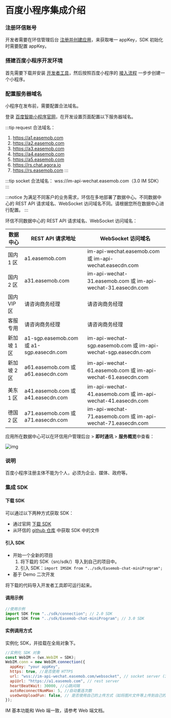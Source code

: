 # 百度小程序集成介绍

<Toc />

### 注册环信账号

开发者需要在环信管理后台 [注册并创建应用](/product/enable_and_configure_IM.html#创建应用)，来获取唯一 appKey，SDK 初始化时需要配置 appKey。

### 搭建百度小程序开发环境

首先需要下载并安装 [开发者工具](https://smartprogram.baidu.com/docs/introduction/tool/)，然后按照百度小程序的 [接入流程](https://smartprogram.baidu.com/docs/develop/tutorial/startdevelop/) 一步步创建一个小程序。

### 配置服务器域名

小程序在发布前，需要配置合法域名。

登录 [百度智能小程序官网](https://smartprogram.baidu.com/)，在开发设置页面配置以下服务器域名。

:::tip
request 合法域名：

1. https://a1.easemob.com
2. https://a2.easemob.com
3. https://a3.easemob.com
4. https://a4.easemob.com
5. https://a5.easemob.com
6. https://rs.chat.agora.io
7. https://rs.easemob.com
:::

:::tip
socket 合法域名：
wss://im-api-wechat.easemob.com（3.0 IM SDK）
:::

:::notice
为满足不同客户的业务需求，环信在多地部署了数据中心。不同数据中心的 REST API 请求域名、WebSocket 访问域名不同。请根据您所在数据中心进行配置。
:::

环信不同数据中心的 REST API 请求域名、WebSocket 访问域名：

| 数据中心      | REST API 请求地址      | WebSocket 访问域名          |
| ------------- | ------------------ | -------------------------------- |
| 国内 1 区   | a1.easemob.com    | im-api-wechat.easemob.com 或 im-api-wechat.easecdn.com   |
| 国内 2 区   | a31.easemob.com   | im-api-wechat-31.easemob.com 或 im-api-wechat-31.easecdn.com |
| 国内 VIP 区 | 请咨询商务经理    | 请咨询商务经理     |
| 客服专用    | 请咨询商务经理    | 请咨询商务经理   |
| 新加坡 1 区   | a1-sgp.easemob.com 或 a1-sgp.easecdn.com | im-api-wechat-sgp.easemob.com  或 im-api-wechat-sgp.easecdn.com  |
| 新加坡 2 区   | a61.easemob.com 或 a61.easecdn.com | im-api-wechat-61.easemob.com 或 im-api-wechat-61.easecdn.com |
| 美东 1 区     | a41.easemob.com 或 a41.easecdn.com       | im-api-wechat-41.easemob.com 或 im-api-wechat-41.easecdn.com   |
| 德国 2 区 | a71.easemob.com 或 a71.easecdn.com       | im-api-wechat-71.easemob.com 或 im-api-wechat-71.easecdn.com   |

应用所在数据中心可以在环信用户管理后台 > **即时通讯** > **服务概览**中查看：

![img](/images/applet/service_overview.png)

### 说明

百度小程序注册主体不能为个人，必须为企业、媒体、政府等。

### 集成 SDK

#### 下载 SDK

可以通过以下两种方式获取 SDK：

- 通过官网 [下载 SDK](https://www.easemob.com/download/im)
- 从环信的 [github 仓库](https://github.com/easemob/webim-weixin-xcx/tree/master/src/sdk) 中获取 SDK 中的文件

#### 引入 SDK

- 开始一个全新的项目
  1. 将下载的 SDK（src/sdk/）导入到自己的项目中。
  2. 引入 SDK：`import IMSDK from "../sdk/Easemob-chat-miniProgram";`
- 基于 Demo 二次开发

将下载的代码导入开发者工具即可运行起来。

#### 调用示例

```javascript
//使用示例
import SDK from "../sdk/connection"; // 2.0 SDK
import SDK from "../sdk/Easemob-chat-miniProgram"; // 3.0 SDK
```

#### 实例调用方式

实例化 SDK，并挂载在全局对象下。

```javascript
//实例化 SDK 对象
const WebIM = (wx.WebIM = SDK);
WebIM.conn = new WebIM.connection({
  appKey: "your appKey",
  https: true, //是否使用 HTTPS
  url: "wss://im-api-wechat.easemob.com/websocket", // socket server (3.0 SDK)
  apiUrl: "https://a1.easemob.com", // rest server
  heartBeatWait: 30000, //心跳间隔
  autoReconnectNumMax: 5, //自动重连次数
  useOwnUploadFun: false, // 是否使用自己的上传方式（如将图片文件等上传到自己的服务器，构建消息时只传 URL）
});
```

IM 基本功能和 Web 端一致，请参考 Web 端文档。

